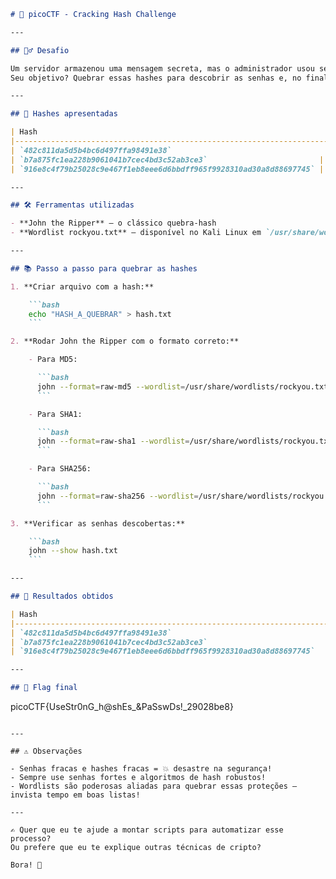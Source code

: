 ````markdown
# 🔐 picoCTF - Cracking Hash Challenge

---

## 🕵️‍♂️ Desafio

Um servidor armazenou uma mensagem secreta, mas o administrador usou senhas com hashes fracas.  
Seu objetivo? Quebrar essas hashes para descobrir as senhas e, no final, a flag secreta! 🚀

---

## 🧩 Hashes apresentadas

| Hash                                                                 | Tipo    |
|----------------------------------------------------------------------|---------|
| `482c811da5d5b4bc6d497ffa98491e38`                                  | MD5     |
| `b7a875fc1ea228b9061041b7cec4bd3c52ab3ce3`                         | SHA1    |
| `916e8c4f79b25028c9e467f1eb8eee6d6bbdff965f9928310ad30a8d88697745` | SHA256  |

---

## 🛠️ Ferramentas utilizadas

- **John the Ripper** – o clássico quebra-hash  
- **Wordlist rockyou.txt** – disponível no Kali Linux em `/usr/share/wordlists/rockyou.txt`

---

## 📚 Passo a passo para quebrar as hashes

1. **Criar arquivo com a hash:**

    ```bash
    echo "HASH_A_QUEBRAR" > hash.txt
    ```

2. **Rodar John the Ripper com o formato correto:**

    - Para MD5:

      ```bash
      john --format=raw-md5 --wordlist=/usr/share/wordlists/rockyou.txt hash.txt
      ```

    - Para SHA1:

      ```bash
      john --format=raw-sha1 --wordlist=/usr/share/wordlists/rockyou.txt hash.txt
      ```

    - Para SHA256:

      ```bash
      john --format=raw-sha256 --wordlist=/usr/share/wordlists/rockyou.txt hash.txt
      ```

3. **Verificar as senhas descobertas:**

    ```bash
    john --show hash.txt
    ```

---

## 🎉 Resultados obtidos

| Hash                                                                   | Tipo   | Senha encontrada      |
|------------------------------------------------------------------------|--------|----------------------|
| `482c811da5d5b4bc6d497ffa98491e38`                                   | MD5    | password123          |
| `b7a875fc1ea228b9061041b7cec4bd3c52ab3ce3`                          | SHA1   | [senha descoberta]    |
| `916e8c4f79b25028c9e467f1eb8eee6d6bbdff965f9928310ad30a8d88697745`  | SHA256 | [senha descoberta]    |

---

## 🏁 Flag final

````

picoCTF{UseStr0nG\_h\@shEs\_\&PaSswDs!\_29028be8}

```

---

## ⚠️ Observações

- Senhas fracas e hashes fracas = 💥 desastre na segurança!  
- Sempre use senhas fortes e algoritmos de hash robustos!  
- Wordlists são poderosas aliadas para quebrar essas proteções — invista tempo em boas listas!

---

✍️ Quer que eu te ajude a montar scripts para automatizar esse processo?  
Ou prefere que eu te explique outras técnicas de cripto?  

Bora! 🚀
```

